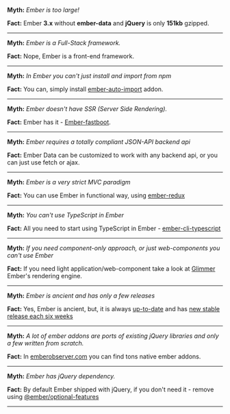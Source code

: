 
__Myth:__ _Ember is too large!_

__Fact:__  Ember __3.x__ without __ember-data__ and __jQuery__ is only __151kb__ gzipped.

---

__Myth:__ _Ember is a Full-Stack framework._

__Fact:__  Nope, Ember is a front-end framework.

---

__Myth:__ _In Ember you can't just install and import from npm_

__Fact:__  You can, simply install [ember-auto-import](https://github.com/ef4/ember-auto-import) addon.

---

__Myth:__ _Ember doesn't have SSR (Server Side Rendering)._

__Fact:__  Ember has it - [Ember-fastboot](https://www.ember-fastboot.com/).

---

__Myth:__ _Ember requires a totally compliant JSON-API backend api_

__Fact:__  Ember Data can be customized to work with any backend api, or you can just use fetch or ajax.

---

__Myth:__ _Ember is a very strict MVC paradigm_

__Fact:__  You can use Ember in functional way, using [ember-redux](https://ember-redux.com/)

---

__Myth:__ _You can't use TypeScript in Ember_

__Fact:__  All you need to start using TypeScript in Ember - [ember-cli-typescript](https://github.com/typed-ember/ember-cli-typescript)

---

__Myth:__ _If you need component-only approach, or just web-components you can't use Ember_

__Fact:__  If you need light application/web-component take a look at [Glimmer](https://try.glimmerjs.com/) Ember's rendering engine.

---

__Myth:__ _Ember is ancient and has only a few releases_

__Fact:__  Yes, Ember is ancient, but, it is always [up-to-date](https://emberjs.github.io/rfcs/) and has [new stable release each six weeks](https://www.emberjs.com/blog/tags/releases.html)

---

__Myth:__ _A lot of ember addons are ports of existing jQuery libraries and only a few written from scratch._

__Fact:__ In [emberobserver.com](https://emberobserver.com/) you can find tons native ember addons.

---

__Myth:__ _Ember has jQuery dependency._

__Fact:__ By default Ember shipped with jQuery, if you don't need it - remove using [@ember/optional-features](https://github.com/emberjs/ember-optional-features)

---





